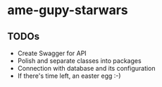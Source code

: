 # ame-gupy-starwars

## TODOs
- Create Swagger for API
- Polish and separate classes into packages
- Connection with database and its configuration
- If there's time left, an easter egg :-)

